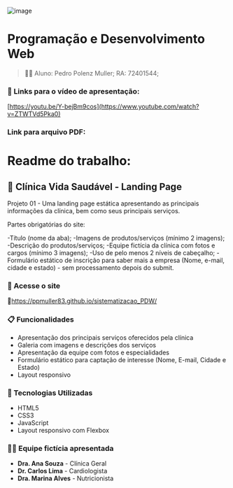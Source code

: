![image](https://github.com/ppmuller83/sistematizacao/assets/169911733/610366a6-ba0d-4773-9333-9052c20682a1)

# Programação e Desenvolvimento Web

> 👨‍🎓 Aluno: Pedro Polenz Muller;
RA: 72401544;

### :movie_camera: Links para o vídeo de apresentação:
[https://youtu.be/Y-bejBm9cos](https://www.youtube.com/watch?v=ZTWTVd5Pka0)

### Link para arquivo PDF:


# Readme do trabalho:
## 🏥 Clínica Vida Saudável - Landing Page

Projeto 01 - Uma landing page estática apresentando as principais informações da clínica, bem como seus principais serviços.

Partes obrigatórias do site:

-Título (nome da aba);
-Imagens de produtos/serviços (mínimo 2 imagens);
-Descrição do produtos/serviços;
-Equipe fictícia da clínica com fotos e cargos (mínimo 3 imagens);
-Uso de pelo menos 2 níveis de cabeçalho;
-Formulário estático de inscrição para saber mais a empresa (Nome, e-mail, cidade e estado) - sem processamento depois do submit.

### 🔗 Acesse o site
🔗https://ppmuller83.github.io/sistematizacao_PDW/

### 📋 Funcionalidades

- Apresentação dos principais serviços oferecidos pela clínica
- Galeria com imagens e descrições dos serviços
- Apresentação da equipe com fotos e especialidades
- Formulário estático para captação de interesse (Nome, E-mail, Cidade e Estado)
- Layout responsivo

### 🧰 Tecnologias Utilizadas

- HTML5
- CSS3
- JavaScript
- Layout responsivo com Flexbox

### 👩‍⚕️ Equipe fictícia apresentada

- **Dra. Ana Souza** - Clínica Geral  
- **Dr. Carlos Lima** - Cardiologista  
- **Dra. Marina Alves** - Nutricionista
